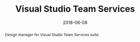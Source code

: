 ---
eleventyExcludeFromCollections: true
layout: article.njk
title: Visual Studio Team Services
client: Microsoft
partner: Office Design Group
date: 2018-06-08
abstract: Design manager for Visual Studio Team Services suite.
headline: Skype 💕 Office 365
collaborators:
 - Giorgia Paolini
 - Hemant Kumar
 - Marisa Parker
 - Miguel Solorio
 - Zari Salimnejad
text:
  - The brief was simple - how do you make a Skype for Business client fit into
    the workflow of a typical Outlook user, but still make it feel like it was
    part of Office 365 all along?
  - Myself and the team took particular care to align typography, grids and even
    themes to ensure that the Skype app felt at home alongside e-mail, but also
    respected the environment it was in and any customisation choices that the
    user had made. 
thumbnail:
  - thumbnail-0365.png
media:
  - office-365.png
tags: 
 - desktop
video:
 - https://www.youtube.com/watch?v=Hm8FYuvqXV8
---